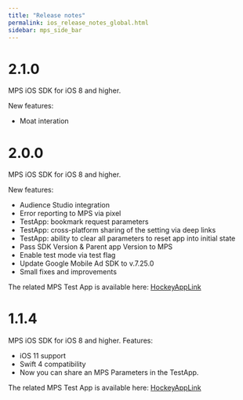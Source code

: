 ```yaml
---
title: "Release notes"
permalink: ios_release_notes_global.html
sidebar: mps_side_bar
---
```


# 2.1.0

MPS iOS SDK for iOS 8 and higher.

New features:
* Moat interation

# 2.0.0

MPS iOS SDK for iOS 8 and higher.

New features:
* Audience Studio integration
* Error reporting to MPS via pixel
* TestApp: bookmark request parameters
* TestApp: cross-platform sharing of the setting via deep links
* TestApp: ability to clear all parameters to reset app into initial state
* Pass SDK Version & Parent app Version to MPS
* Enable test mode via test flag
* Update Google Mobile Ad SDK to v.7.25.0
* Small fixes and improvements

The related MPS Test App is available here:
[HockeyAppLink](https://rink.hockeyapp.net/manage/apps/463225/app_versions/171)

# 1.1.4

MPS iOS SDK for iOS 8 and higher.
Features:
* iOS 11 support
* Swift 4 compatibility
* Now you can share an MPS Parameters in the TestApp.

The related MPS Test App is available here: 
[HockeyAppLink](https://rink.hockeyapp.net/manage/apps/463225/app_versions/170)